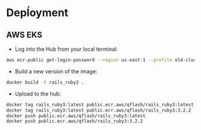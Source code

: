 # Depĺoyment

## AWS EKS

* Log into the Hub from your local terminal:

```bash
aws ecr-public get-login-password --region us-east-1 --profile old-cluster | docker login --username AWS --password-stdin public.ecr.aws
```

* Build a new version of the image:

```bash
docker build -t rails_ruby3 .
```

* Upload to the hub:

```bash
docker tag rails_ruby3:latest public.ecr.aws/qflash/rails_ruby3:latest
docker tag rails_ruby3:latest public.ecr.aws/qflash/rails_ruby3:3.2.2
docker push public.ecr.aws/qflash/rails_ruby3:latest
docker push public.ecr.aws/qflash/rails_ruby3:3.2.2
```

